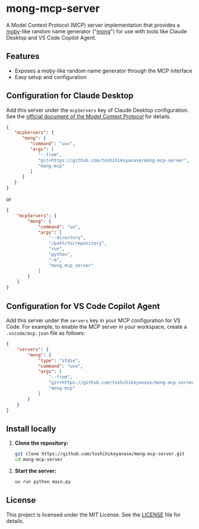 # mong-mcp-server

A Model Context Protocol (MCP) server implementation that provides a [moby](https://github.com/moby/moby)-like random name generator ("[mong](https://github.com/toshihikoyanase/mong/)") for use with tools like Claude Desktop and VS Code Copilot Agent.

## Features

- Exposes a moby-like random name generator through the MCP interface
- Easy setup and configuration

## Configuration for Claude Desktop

Add this server under the `mcpServers` key of Claude Desktop configuration.
See the [official document of the Model Context Protocol](https://modelcontextprotocol.io/quickstart/user) for details.

```json
{
   "mcpServers": {
      "mong": {
         "command": "uvx",
         "args": [
            "--from",
            "git+https://github.com/toshihikoyanase/mong-mcp-server",
            "mong-mcp"
         ]
      }
   }
}
```

or

```json
{
    "mcpServers": {
        "mong": {
            "command": "uv",
            "args": [
                "--directory",
                "/path/to/repository",
                "run",
                "python",
                "-m",
                "mong_mcp_server"
            ]
        }
    }
}
```

## Configuration for VS Code Copilot Agent

Add this server under the `servers` key in your MCP configuration for VS Code.
For example, to enable the MCP server in your workspace, create a `.vscode/mcp.json` file as follows:

```json
{
    "servers": {
        "mong": {
            "type": "stdio",
            "command": "uvx",
            "args": [
                "--from",
                "git+https://github.com/toshihikoyanase/mong-mcp-server",
                "mong-mcp"
            ]
        }
    }
}
```

## Install locally

1. **Clone the repository:**
    ```sh
    git clone https://github.com/toshihikoyanase/mong-mcp-server.git
    cd mong-mcp-server
    ```

2. **Start the server:**
    ```sh
    uv run python main.py
    ```

## License

This project is licensed under the MIT License. See the [LICENSE](LICENSE) file for details.

